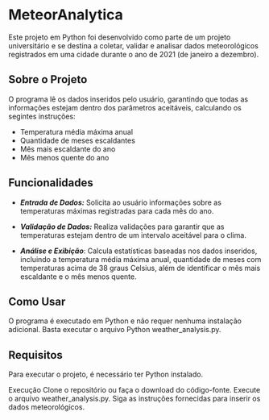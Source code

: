 # MeteorAnalytica

Este projeto em Python foi desenvolvido como parte de um projeto universitário e se destina a coletar, validar e analisar dados meteorológicos registrados em uma cidade durante o ano de 2021 (de janeiro a dezembro).

## Sobre o Projeto
O programa lê os dados inseridos pelo usuário, garantindo que todas as informações estejam dentro dos parâmetros aceitáveis, calculando os segintes instruções: 
* Temperatura média máxima anual
* Quantidade de meses escaldantes
* Mês mais escaldante do ano
* Mês menos quente do ano

## Funcionalidades
* ***Entrada de Dados:*** Solicita ao usuário informações sobre as temperaturas máximas registradas para cada mês do ano.

* ***Validação de Dados:*** Realiza validações para garantir que as temperaturas estejam dentro de um intervalo aceitável para o clima.

* ***Análise e Exibição***: Calcula estatísticas baseadas nos dados inseridos, incluindo a temperatura média máxima anual, quantidade de meses com temperaturas acima de 38 graus Celsius, além de identificar o mês mais escaldante e o mês menos quente.

## Como Usar
O programa é executado em Python e não requer nenhuma instalação adicional. Basta executar o arquivo Python weather_analysis.py.

## Requisitos
Para executar o projeto, é necessário ter Python instalado.

Execução
Clone o repositório ou faça o download do código-fonte.
Execute o arquivo weather_analysis.py.
Siga as instruções fornecidas para inserir os dados meteorológicos.


